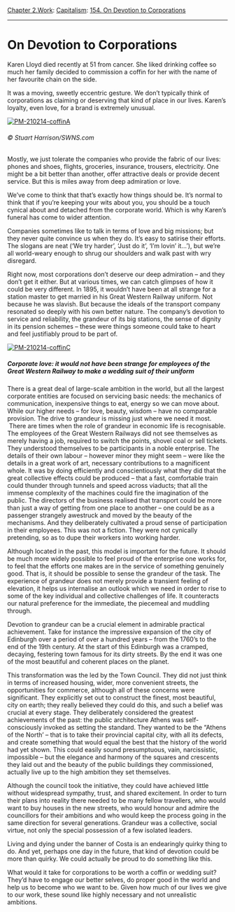 [Chapter 2.Work](https://www.theschooloflife.com/thebookoflife/category/work/): [Capitalism](https://www.theschooloflife.com/thebookoflife/category/work/capitalism/): [154. On Devotion to Corporations](https://www.theschooloflife.com/thebookoflife/on-devotion-to-corporations/)

* * *

# On Devotion to Corporations

Karen Lloyd died recently at 51 from cancer. She liked drinking coffee so much her family decided to commission a coffin for her with the name of her favourite chain on the side.

It was a moving, sweetly eccentric gesture. We don’t typically think of corporations as claiming or deserving that kind of place in our lives. Karen’s loyalty, even love, for a brand is extremely unusual.

[![PM-210214-coffinA](https://www.theschooloflife.com/thebookoflife/wp-content/uploads/2015/03/PM-210214-coffinA.jpg)](http://www.thebookoflife.org/wp-content/uploads/2015/03/PM-210214-coffinA.jpg)

###### © Stuart Harrison/SWNS.com

Mostly, we just tolerate the companies who provide the fabric of our lives: phones and shoes, flights, groceries, insurance, trousers, electricity. One might be a bit better than another, offer attractive deals or provide decent service. But this is miles away from deep admiration or love.

We’ve come to think that that’s exactly how things should be. It’s normal to think that if you’re keeping your wits about you, you should be a touch cynical about and detached from the corporate world. Which is why Karen’s funeral has come to wider attention.

Companies sometimes like to talk in terms of love and big missions; but they never quite convince us when they do. It’s easy to satirise their efforts. The slogans are neat (‘We try harder’, ‘Just do it’, ‘I’m lovin’ it…’), but we’re all world-weary enough to shrug our shoulders and walk past with wry disregard.

Right now, most corporations don’t deserve our deep admiration – and they don’t get it either. But at various times, we can catch glimpses of how it could be very different. In 1895, it wouldn’t have been at all strange for a station master to get married in his Great Western Railway uniform. Not because he was slavish. But because the ideals of the transport company resonated so deeply with his own better nature. The company’s devotion to service and reliability, the grandeur of its big stations, the sense of dignity in its pension schemes – these were things someone could take to heart and feel justifiably proud to be part of.

[![PM-210214-coffinC](https://www.theschooloflife.com/thebookoflife/wp-content/uploads/2015/03/PM-210214-coffinC.jpg)](http://www.thebookoflife.org/wp-content/uploads/2015/03/PM-210214-coffinC.jpg)

##### Corporate love: it would not have been strange for employees of the Great Western Railway to make a wedding suit of their uniform

There is a great deal of large-scale ambition in the world, but all the largest corporate entities are focused on servicing basic needs: the mechanics of communication, inexpensive things to eat, energy so we can move about. While our higher needs – for love, beauty, wisdom – have no comparable provision. The drive to grandeur is missing just where we need it most. &nbsp;There are times when the role of grandeur in economic life is recognisable. The employees of the Great Western Railways did not see themselves as merely having a job, required to switch the points, shovel coal or sell tickets. They understood themselves to be participants in a noble enterprise. The details of their own labour – however minor they might seem – were like the details in a great work of art, necessary contributions to a magnificent whole. It was by doing efficiently and conscientiously what they did that the great collective effects could be produced – that a fast, comfortable train could thunder through tunnels and speed across viaducts; that all the immense complexity of the machines could fire the imagination of the public. The directors of the business realised that transport could be more than just a way of getting from one place to another – one could be as a passenger strangely awestruck and moved by the beauty of the mechanisms. And they deliberately cultivated a proud sense of participation in their employees. This was not a fiction. They were not cynically pretending, so as to dupe their workers into working harder.

Although located in the past, this model is important for the future. It should be much more widely possible to feel proud of the enterprise one works for, to feel that the efforts one makes are in the service of something genuinely good. That is, it should be possible to sense the grandeur of the task. The experience of grandeur does not merely provide a transient feeling of elevation, it helps us internalise an outlook which we need in order to rise to some of the key individual and collective challenges of life. It counteracts our natural preference for the immediate, the piecemeal and muddling through.

Devotion to grandeur can be a crucial element in admirable practical achievement. Take for instance the impressive expansion of the city of Edinburgh over a period of over a hundred years – from the 1760’s to the end of the 19th century. At the start of this Edinburgh was a cramped, decaying, festering town famous for its dirty streets. By the end it was one of the most beautiful and coherent places on the planet.

This transformation was the led by the Town Council. They did not just think in terms of increased housing, wider, more convenient streets, the opportunities for commerce, although all of these concerns were significant. They explicitly set out to construct the finest, most beautiful, city on earth; they really believed they could do this, and such a belief was crucial at every stage. They deliberately considered the greatest achievements of the past: the public architecture Athens was self-consciously invoked as setting the standard. They wanted to be the “Athens of the North’ – that is to take their provincial capital city, with all its defects, and create something that would equal the best that the history of the world had yet shown. This could easily sound presumptuous, vain, narcissistic, impossible – but the elegance and harmony of the squares and crescents they laid out and the beauty of the public buildings they commissioned, actually live up to the high ambition they set themselves.

Although the council took the initiative, they could have achieved little without widespread sympathy, trust, and shared excitement. In order to turn their plans into reality there needed to be many fellow travellers, who would want to buy houses in the new streets, who would honour and admire the councillors for their ambitions and who would keep the process going in the same direction for several generations. Grandeur was a collective, social virtue, not only the special possession of a few isolated leaders.

Living and dying under the banner of Costa is an endearingly quirky thing to do. And yet, perhaps one day in the future, that kind of devotion could be more than quirky. We could actually be proud to do something like this.

What would it take for corporations to be worth a coffin or wedding suit? They’d have to engage our better selves, do proper good in the world and help us to become who we want to be. Given how much of our lives we give to our work, these sound like highly necessary and not unrealistic ambitions.
